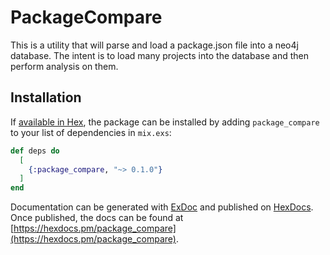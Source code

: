 # PackageCompare

This is a utility that will parse and load a package.json file into a neo4j database.
The intent is to load many projects into the database and then perform analysis on them.

## Installation

If [available in Hex](https://hex.pm/docs/publish), the package can be installed
by adding `package_compare` to your list of dependencies in `mix.exs`:

```elixir
def deps do
  [
    {:package_compare, "~> 0.1.0"}
  ]
end
```

Documentation can be generated with [ExDoc](https://github.com/elixir-lang/ex_doc)
and published on [HexDocs](https://hexdocs.pm). Once published, the docs can
be found at [https://hexdocs.pm/package_compare](https://hexdocs.pm/package_compare).

